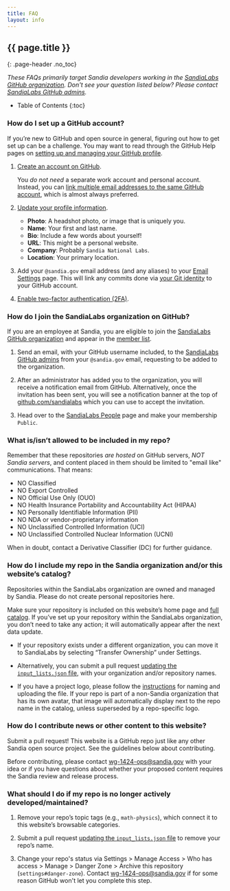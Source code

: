 ```yaml
---
title: FAQ
layout: info
---
```


## {{ page.title }}
{: .page-header .no_toc}

*These FAQs primarily target Sandia developers working in the [SandiaLabs GitHub organization](https://github.com/sandialabs). Don't see your question listed below? Please contact [SandiaLabs GitHub admins](mailto:wg-1424-ops@sandia.gov).*

* Table of Contents
{:toc}

### How do I set up a GitHub account?

If you’re new to GitHub and open source in general, figuring out how to get set up can be a challenge. You may want to read through the GitHub Help pages on [setting up and managing your GitHub profile](https://help.github.com/categories/setting-up-and-managing-your-github-profile/).

1. [Create an account on GitHub](https://github.com/join).

    You *do not need* a separate work account and personal account. Instead, you can [link multiple email addresses to the same GitHub account](https://help.github.com/articles/adding-an-email-address-to-your-github-account/), which is almost always preferred.

2. [Update your profile information](https://github.com/settings/profile).

    * **Photo**: A headshot photo, or image that is uniquely you.
    * **Name**: Your first and last name.
    * **Bio**: Include a few words about yourself!
    * **URL**: This might be a personal website.
    * **Company**: Probably `Sandia National Labs`.
    * **Location**: Your primary location.

3. Add your `@sandia.gov` email address (and any aliases) to your [Email Settings](https://github.com/settings/emails) page. This will link any commits done via [your Git identity](https://git-scm.com/book/en/v2/Getting-Started-First-Time-Git-Setup#Your-Identity) to your GitHub account.

4. [Enable two-factor authentication (2FA)](https://github.com/settings/security).

### How do I join the SandiaLabs organization on GitHub?

If you are an employee at Sandia, you are eligible to join the [SandiaLabs GitHub organization](https://github.com/sandialabs) and appear in the [member list](https://github.com/orgs/sandialabs/people).

1. Send an email, with your GitHub username included, to the [SandiaLabs GitHub admins](mailto:wg-1424-ops@sandia.gov) from your `@sandia.gov` email, requesting to be added to the organization.

2. After an administrator has added you to the organization, you will receive a notification email from GitHub. Alternatively, once the invitation has been sent, you will see a notification banner at the top of [github.com/sandialabs](https://github.com/sandialabs) which you can use to accept the invitation.

3. Head over to the [SandiaLabs People](https://github.com/orgs/sandialabs/people) page and make your membership `Public`.


### What is/isn’t allowed to be included in my repo?

Remember that these repositories *are hosted* on GitHub servers, *NOT Sandia servers*, and content placed in them should be limited to "email like" communications. That means:

* NO Classified
* NO Export Controlled
* NO Official Use Only (OUO)
* NO Health Insurance Portability and Accountability Act (HIPAA)
* NO Personally Identifiable Information (PII)
* NO NDA or vendor-proprietary information
* NO Unclassified Controlled Information (UCI)
* NO Unclassified Controlled Nuclear Information (UCNI)

When in doubt, contact a Derivative Classifier (DC) for further guidance.


### How do I include my repo in the Sandia organization and/or this website’s catalog?

Repositories within the SandiaLabs organization are owned and managed by Sandia. Please do not create personal repositories here.

Make sure your repository is included on this website’s home page and [full catalog](https://software.sandia.gov/). If you’ve set up your repository within the SandiaLabs organization, you don’t need to take any action; it will automatically appear after the next data update.

* If your repository exists under a different organization, you can move it to SandiaLabs by selecting “Transfer Ownership” under Settings.

* Alternatively, you can submit a pull request [updating the `input_lists.json` file](https://github.com/sandialabs/sandialabs.github.io/blob/master/_explore/input_lists.json), with your organization and/or repository names.

* If you have a project logo, please follow the [instructions](https://github.com/sandialabs/sandialabs.github.io/tree/master/assets/images/logos) for naming and uploading the file. If your repo is part of a non-Sandia organization that has its own avatar, that image will automatically display next to the repo name in the catalog, unless superseded by a repo-specific logo.


### How do I contribute news or other content to this website?

Submit a pull request! This website is a GitHub repo just like any other Sandia open source project. See the guidelines below about contributing.

Before contributing, please contact [wg-1424-ops@sandia.gov](mailto:wg-1424-ops@sandia.gov) with your idea or if you have questions about whether your proposed content requires the Sandia review and release process.

### What should I do if my repo is no longer actively developed/maintained?

1. Remove your repo’s topic tags (e.g., `math-physics`), which connect it to this website’s browsable categories. 

2. Submit a pull request [updating the `input_lists.json` file](https://github.com/sandialabs/sandialabs.github.io/blob/master/_explore/input_lists.json) to remove your repo’s name.

3. Change your repo's status via Settings > Manage Access > Who has access > Manage > Danger Zone > Archive this repository (`settings#danger-zone`). Contact [wg-1424-ops@sandia.gov](mailto:wg-1424-ops@sandia.gov) if for some reason GitHub won't let you complete this step.

